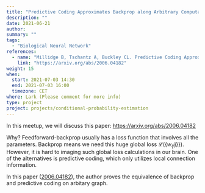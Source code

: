 ```yaml
---
title: "Predictive Coding Approximates Backprop along Arbitrary Computation Graphs"
description: ""
date: 2021-06-21
author:
summary: ""
tags:
  - "Biological Neural Network"
references:
  - name: "Millidge B, Tschantz A, Buckley CL. Predictive Coding Approximates Backprop along Arbitrary Computation Graphs. arXiv [cs.LG]. 2020. Available: http://arxiv.org/abs/2006.04182"
    link: "https://arxiv.org/abs/2006.04182"
weight: 15
when:
  start: 2021-07-03 14:30
  end: 2021-07-03 16:00
  timezone: CET
where: Lark (Please comment for more info)
type: project
project: projects/conditional-probability-estimation
---
```


In this meetup, we will discuss this paper: https://arxiv.org/abs/2006.04182

Why? Feedforward-backprop usually has a loss function that involves all the parameters. Backprop means we need this huge global loss $\mathcal L(\{w_\{ij\}\})$. However, it is hard to imaging such global loss calculations in our brain. One of the alternatives is predictive coding, which only utilizes local connection information.

In this paper ([2006.04182](https://arxiv.org/abs/2006.04182)), the author proves the equivalence of backprop and predictive coding on arbitary graph.

